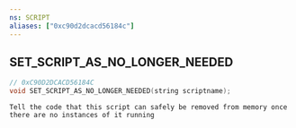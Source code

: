 ```yaml
---
ns: SCRIPT
aliases: ["0xc90d2dcacd56184c"]
---
```

## SET_SCRIPT_AS_NO_LONGER_NEEDED

```c
// 0xC90D2DCACD56184C
void SET_SCRIPT_AS_NO_LONGER_NEEDED(string scriptname);
```

```
Tell the code that this script can safely be removed from memory once there are no instances of it running
```
